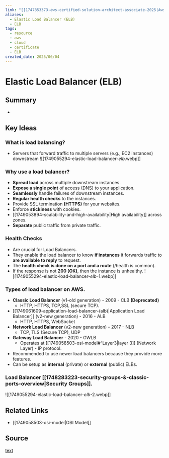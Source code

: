 ```yaml
---
link: "[[1747853373-aws-certified-solution-architect-associate-2025|Aws Certified Solution Architect Associate 2025]]"
aliases:
  - Elastic Load Balancer (ELB)
  - ELB
tags:
  - resource
  - aws
  - cloud
  - certificate
  - ELB
created_date: 2025/06/04
---
```

# Elastic Load Balancer (ELB)
## Summary
- 
## Key Ideas
### What is load balancing?
- Servers that forward traffic to multiple servers (e.g., EC2 instances) downstream
![[1749055294-elastic-load-balancer-_elb_.webp]]
### Why use a load balancer?
- **Spread load** across multiple downstream instances.
- **Expose a single point** of access (DNS) to your application.
- **Seamlessly** handle failures of downstream instances.
- **Regular health checks** to the instances.
- Provide SSL termination **(HTTPS)** for your websites.
- Enforce **stickiness** with cookies.
- [[1749053894-scalability-and-high-availability|High availability]] across zones.
- **Separate** public traffic from private traffic.
### Health Checks
- Are crucial for Load Balancers.
- They enable the load balancer to know **if instances** it forwards traffic to **are available to reply** to request.
- The **health check is done on a port and a route** (/health is common).
- If the response is not **200 (OK)**, then the instance is unhealthy.
![[1749055294-elastic-load-balancer-_elb_-1.webp]]
### Types of load balancer on AWS.
- **Classic Load Balancer** (v1-old generation) - 2009 - CLB **(Deprecated)**
	- HTTP, HTTPS, TCP,SSL (secure TCP).
- [[1749061609-application-load-balancer-(alb)|Application Load Balancer]] (v2-new generation) - 2016 - ALB
	- HTTP, HTTPS, WebSocket
- **Network Load Balancer** (v2-new generation) - 2017 - NLB
	- TCP, TLS (Secure TCP), UDP
- **Gateway Load Balancer** - 2020 - GWLB
	- Operates at [[1749058503-osi-model#^Layer3|layer 3]] (Network Layer) - IP protocol.
- Recommended to use newer load balancers because they provide more features.
- Can be setup as **internal** (private) or **external** (public) ELBs.
### Load Balancer [[1748283223-security-groups-&-classic-ports-overview|Security Groups]].
![[1749055294-elastic-load-balancer-_elb_-2.webp]]
## Related Links
- [[1749058503-osi-model|OSI Model]]
## Source
[text](url) 